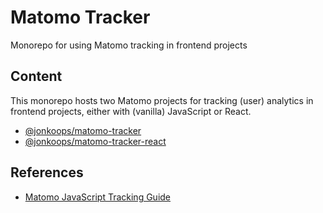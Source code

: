 # Matomo Tracker

Monorepo for using Matomo tracking in frontend projects

## Content

This monorepo hosts two Matomo projects for tracking (user) analytics in frontend projects, either with (vanilla) JavaScript or React.

- [@jonkoops/matomo-tracker](https://github.com/jonkoops/matomo-tracker/tree/main/packages/js)
- [@jonkoops/matomo-tracker-react](https://github.com/jonkoops/matomo-tracker/tree/main/packages/react)

## References

- [Matomo JavaScript Tracking Guide](https://developer.matomo.org/guides/tracking-javascript-guide)
